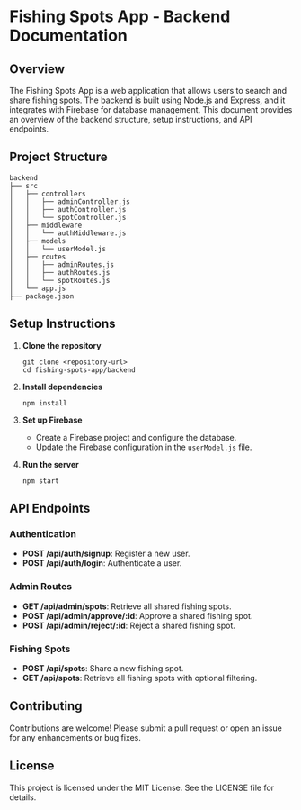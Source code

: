 # Fishing Spots App - Backend Documentation

## Overview
The Fishing Spots App is a web application that allows users to search and share fishing spots. The backend is built using Node.js and Express, and it integrates with Firebase for database management. This document provides an overview of the backend structure, setup instructions, and API endpoints.

## Project Structure
```
backend
├── src
│   ├── controllers
│   │   ├── adminController.js
│   │   ├── authController.js
│   │   └── spotController.js
│   ├── middleware
│   │   └── authMiddleware.js
│   ├── models
│   │   └── userModel.js
│   ├── routes
│   │   ├── adminRoutes.js
│   │   ├── authRoutes.js
│   │   └── spotRoutes.js
│   └── app.js
├── package.json
```

## Setup Instructions
1. **Clone the repository**
   ```
   git clone <repository-url>
   cd fishing-spots-app/backend
   ```

2. **Install dependencies**
   ```
   npm install
   ```

3. **Set up Firebase**
   - Create a Firebase project and configure the database.
   - Update the Firebase configuration in the `userModel.js` file.

4. **Run the server**
   ```
   npm start
   ```

## API Endpoints
### Authentication
- **POST /api/auth/signup**: Register a new user.
- **POST /api/auth/login**: Authenticate a user.

### Admin Routes
- **GET /api/admin/spots**: Retrieve all shared fishing spots.
- **POST /api/admin/approve/:id**: Approve a shared fishing spot.
- **POST /api/admin/reject/:id**: Reject a shared fishing spot.

### Fishing Spots
- **POST /api/spots**: Share a new fishing spot.
- **GET /api/spots**: Retrieve all fishing spots with optional filtering.

## Contributing
Contributions are welcome! Please submit a pull request or open an issue for any enhancements or bug fixes.

## License
This project is licensed under the MIT License. See the LICENSE file for details.